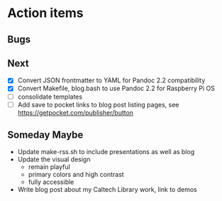 
Action items
============

Bugs
----

Next
----

+ [x] Convert JSON frontmatter to YAML for Pandoc 2.2 compatibility
+ [x] Convert Makefile, blog.bash to use Pandoc 2.2 for Raspberry Pi OS
+ [ ] consolidate templates
+ [ ] Add save to pocket links to blog post listing pages, see https://getpocket.com/publisher/button

Someday Maybe
-------------

+ Update make-rss.sh to include presentations as well as blog
+ Update the visual design
    + remain playful
    + primary colors and high contrast
    + fully accessible
+ Write blog post about my Caltech Library work, link to demos

